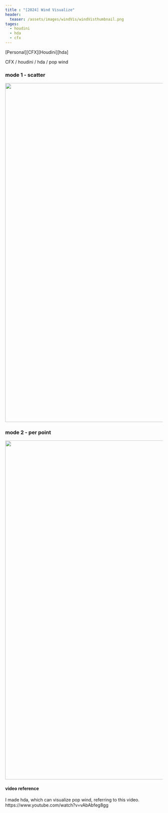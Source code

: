 ```yaml
---
title : "[2024] Wind Visualize"
header:
  teaser: /assets/images/windVis/windVisthumbnail.png
tages:
  - houdini
  - hda
  - cfx
---
```


[Personal][CFX][Houdini][hda]

CFX / houdini / hda / pop wind

<h3> mode 1 - scatter </h3>

<img src="/assets/images/windVis/windVis00000260.gif" style="width:1080px">

<h3> mode 2 - per point </h3>

<img src="/assets/images/windVis/windVis00000169.gif" style="width:1080px">

<h4> video reference </h4>
I made hda, which can visualize pop wind, referring to this video.
https://www.youtube.com/watch?v=vAbAbfeg8gg